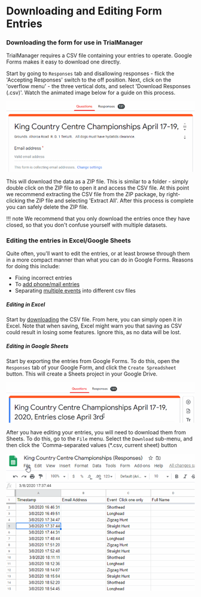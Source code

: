 # Downloading and Editing Form Entries

### Downloading the form for use in TrialManager

TrialManager requires a CSV file containing your entries to operate. Google Forms makes it easy to download one directly.

Start by going to `Responses` tab and disallowing responses - flick the 'Accepting Responses' switch to the off position. Next, click on the 'overflow menu' - the three vertical dots, and select 'Download Responses (.csv)'. Watch the animated image below for a guide on this process.

![Forms download process](../img/create-google-form/download-process.gif)

This will download the data as a ZIP file. This is similar to a folder - simply double click on the ZIP file to open it and access the CSV file. At this point we recommend extracting the CSV file from the ZIP package, by right-clicking the ZIP file and selecting 'Extract All'. After this process is complete you can safely delete the ZIP file.

!!! note
    We recommend that you only download the entries once they have closed, so that you don't confuse yourself with multiple datasets.

### Editing the entries in Excel/Google Sheets

Quite often, you'll want to edit the entries, or at least browse through them in a more compact manner than what you can do in Google Forms. Reasons for doing this include:

- Fixing incorrect entries
- To [add phone/mail entries](create-google-form.md#adding-phonemail-entries)
- Separating [multiple events](create-google-form.md#using-one-form-for-multiple-events) into different csv files

##### Editing in Excel

Start by [downloading](#downloading-the-form-for-use-in-trialmanager) the CSV file. From here, you can simply open it in Excel. Note that when saving, Excel might warn you that saving as CSV could result in losing some features. Ignore this, as no data will be lost.

##### Editing in Google Sheets

Start by exporting the entries from Google Forms. To do this, open the `Responses` tab of your Google Form, and click the `Create Spreadsheet` button. This will create a Sheets project in your Google Drive.

![Exporting to Google Sheets](../img/create-google-form/export-to-sheets.gif)

After you have editing your entries, you will need to download them from Sheets. To do this, go to the `File` menu. Select the `Download` sub-menu, and then click the `Comma-separated values (*.csv, current sheet) button

![Downloading from Google Sheets](../img/create-google-form/download-from-sheets.gif)